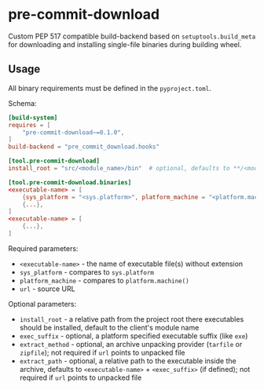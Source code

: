 # pre-commit-download

Custom PEP 517 compatible build-backend based on `setuptools.build_meta` for
downloading and installing single-file binaries during building wheel.

## Usage

All binary requirements must be defined in the `pyproject.toml`.

Schema:

<!-- markdownlint-disable MD013 -->

```toml
[build-system]
requires = [
    "pre-commit-download~=0.1.0",
]
build-backend = "pre_commit_download.hooks"

[tool.pre-commit-download]
install_root = "src/<module_name>/bin"  # optional, defaults to **/<module_name>

[tool.pre-commit-download.binaries]
<executable-name> = [
    {sys_platform = "<sys.platform>", platform_machine = "<platform.machine()>", extract_method = "<tarfile|zipfile>", extract_path = "<executable-name-v1.0.0/executable-name>", exec_suffix="<str>", url = "https://..."},
    {...},
]
<executable-name> = [
    {...},
]
```

<!-- markdownlint-enable MD013 -->

Required parameters:

- `<executable-name>` - the name of executable file(s) without extension
- `sys_platform` - compares to `sys.platform`
- `platform_machine` - compares to `platform.machine()`
- `url` - source URL

Optional parameters:

- `install_root` - a relative path from the project root there executables
  should be installed, default to the client's module name
- `exec_suffix` - optional, a platform specified executable suffix (like `exe`)
- `extract_method` - optional, an archive unpacking provider (`tarfile` or
  `zipfile`); not required if `url` points to unpacked file
- `extract_path` - optional, a relative path to the executable inside the
  archive, defaults to `<executable-name>` + `<exec_suffix>` (if defined);
  not required if `url` points to unpacked file
